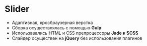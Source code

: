 # Slider
* Адаптивная, кросбраузерная верстка
* Сборка осуществлялась с помощью **Gulp**
* Использавались HTML и CSS препроцессоры **Jade и SCSS**
* Слайдер осуществен на **jQuery** без использования плагинов
